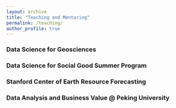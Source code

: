 ```yaml
---
layout: archive
title: "Teaching and Mentoring"
permalink: /teaching/
author_profile: true
---
```


### Data Science for Geosciences

### Data Science for Social Good Summer Program

### Stanford Center of Earth Resource Forecasting

### Data Analysis and Business Value @ Peking University